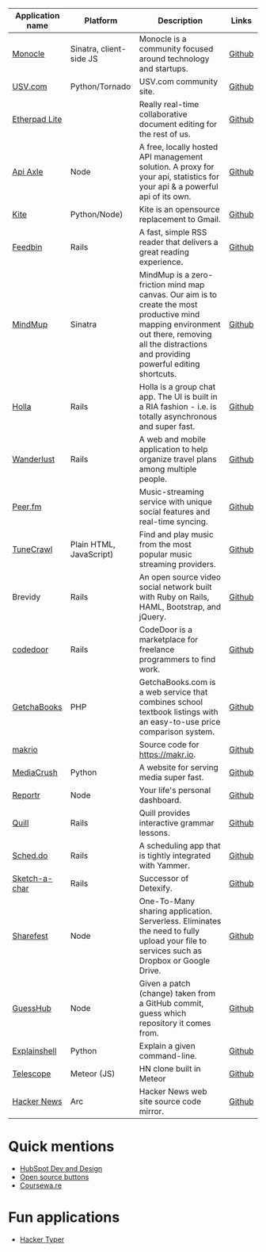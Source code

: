 | Application name 						| Platform | Description | Links |
|---------------------------------------|-------|----------------|-------|
| [Monocle](http://monocle.io)  		| Sinatra, client-side JS | Monocle is a community focused around technology and startups.	| [Github](https://github.com/maccman/monocle) 				|
| [USV.com](http://usv.com) 			| Python/Tornado | USV.com community site.									| [Github](https://github.com/unionsquareventures/theconversation) |
| [Etherpad Lite](http://etherpad.org) 	|		| Really real-time collaborative document editing for the rest of us.		| [Github](https://github.com/ether/etherpad-lite) 			|
| [Api Axle](http://apiaxle.com) 		| Node | A free, locally hosted API management solution. A proxy for your api, statistics for your api & a powerful api of its own.		| [Github](https://github.com/apiaxle/apiaxle) |
| [Kite](http://khamidou.github.io/kite/) | Python/Node) | Kite is an opensource replacement to Gmail.				| [Github](https://github.com/khamidou/kite) 				|
| [Feedbin](https://feedbin.me/) 		| Rails | A fast, simple RSS reader that delivers a great reading experience.| [Github](https://github.com/feedbin/feedbin) 			|
| [MindMup](http://www.mindmup.com) 	| Sinatra | MindMup is a zero-friction mind map canvas. Our aim is to create the most productive mind mapping environment out there, removing all the distractions and providing powerful editing shortcuts. | [Github](https://github.com/mindmup/mindmup) |
| [Holla](https://maccman-holla.heroku.com/) | Rails | Holla is a group chat app. The UI is built in a RIA fashion - i.e. is totally asynchronous and super fast.				| [Github](https://github.com/maccman/holla) |
| [Wanderlust](http://mywanderlust.co/) | Rails | A web and mobile application to help organize travel plans among multiple people.												| [Github](https://github.com/danecjensen/mywanderlust) |
| [Peer.fm](http://peer.fm) 			| 		| Music-streaming service with unique social features and real-time syncing.													| [Github](https://github.com/buu700/napster.fm/) |
| [TuneCrawl](http://www.tunecrawl.com/)| Plain HTML, JavaScript) | Find and play music from the most popular music streaming providers.										| [Github](https://github.com/ProbablyOliver/TuneCrawl) |
| Brevidy 								| Rails | An open source video social network built with Ruby on Rails, HAML, Bootstrap, and jQuery.									| [Github](https://github.com/iwasrobbed/Brevidy) |
| [codedoor](https://www.codedoor.com/) | Rails | CodeDoor is a marketplace for freelance programmers to find work.	| [Github](https://github.com/CodeDoor/codedoor) 			|
| [GetchaBooks](http://getchaBooks.com) | PHP 	| GetchaBooks.com is a web service that combines school textbook listings with an easy-to-use price comparison system.			| [Github](https://github.com/getchabooks/getchabooks) |
| [makrio](https://makr.io) 			| 		| Source code for https://makr.io.									| [Github](https://github.com/makrio/makrio) 				|
| [MediaCrush](https://mediacru.sh) 	| Python | A website for serving media super fast.							| [Github](https://github.com/MediaCrush/MediaCrush) 		|
| [Reportr](http://www.reportr.io) 		| Node  | Your life's personal dashboard.									| [Github](https://github.com/SamyPesse/reportr) 			|
| [Quill](http://www.quill.org) 		| Rails | Quill provides interactive grammar lessons.						| [Github](https://github.com/empirical-org/quill) 			|
| [Sched.do](http://sched.do) | Rails | A scheduling app that is tightly integrated with Yammer.									| [Github](https://github.com/yammer/sched.do) 			|
| [Sketch-a-char](http://sketch-a-char.heroku.com) | Rails | Successor of Detexify.									| [Github](https://github.com/kirel/sketch-a-char) 			|
| [Sharefest](http://sharefest.me) 		| Node  | One-To-Many sharing application. Serverless. Eliminates the need to fully upload your file to services such as Dropbox or Google Drive.	| [Github](https://github.com/Peer5/ShareFest) |
| [GuessHub](http://guesshub.io/) | Node  | Given a patch (change) taken from a GitHub commit, guess which repository it comes from. | [Github](https://github.com/max99x/guesshub/)
| [Explainshell](http://www.explainshell.com/) | Python | Explain a given command-line. | [Github](https://github.com/idank/explainshell) |
| [Telescope](http://telesc.pe) | Meteor (JS) | HN clone built in Meteor | [Github](https://github.com/SachaG/Telescope) |
| [Hacker News](http://news.ycombinator.com) | Arc | Hacker News web site source code mirror. | [Github](https://github.com/wting/hackernews) |


# Quick mentions
* [HubSpot Dev and Design](http://github.hubspot.com/)
* [Open source buttons](http://dracs89.github.io/bbtn/)
* [Coursewa.re](https://github.com/Courseware)

# Fun applications
* [Hacker Typer](https://github.com/duiker101/Hacker-Typer)
